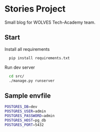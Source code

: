 # Stories Project

Small blog for WOLVES Tech-Academy team.

## Start

Install all requirements

```bash
  pip install requirements.txt
```
Run dev server
```bash
  cd src/
  ./manage.py runserver
```

## Sample envfile
```bash
POSTGRES_DB=dev
POSTGRES_USER=admin
POSTGRES_PASSWORD=admin
POSTGRES_HOST=pg_db
POSTGRES_PORT=5432
```